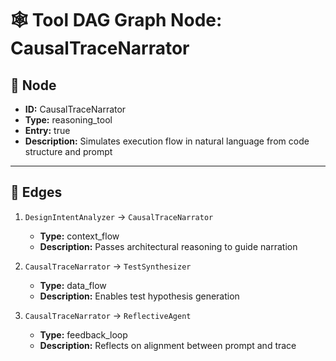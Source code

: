 # 🕸 Tool DAG Graph Node: CausalTraceNarrator

## 🧷 Node

- **ID:** CausalTraceNarrator  
- **Type:** reasoning_tool  
- **Entry:** true  
- **Description:** Simulates execution flow in natural language from code structure and prompt

---

## 🔗 Edges

1. `DesignIntentAnalyzer` → `CausalTraceNarrator`  
   - **Type:** context_flow  
   - **Description:** Passes architectural reasoning to guide narration

2. `CausalTraceNarrator` → `TestSynthesizer`  
   - **Type:** data_flow  
   - **Description:** Enables test hypothesis generation

3. `CausalTraceNarrator` → `ReflectiveAgent`  
   - **Type:** feedback_loop  
   - **Description:** Reflects on alignment between prompt and trace
